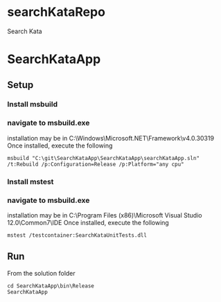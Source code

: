 # searchKataRepo
Search Kata

# SearchKataApp 
## Setup

### Install msbuild 
### navigate to msbuild.exe 

installation may be in C:\Windows\Microsoft.NET\Framework\v4.0.30319 
Once installed, execute the following

```cmd.exe 
msbuild "C:\git\SearchKataApp\SearchKataApp\searchKataApp.sln" /t:Rebuild /p:Configuration=Release /p:Platform="any cpu"
```

### Install mstest 
### navigate to msbuild.exe 

installation may be in C:\Program Files (x86)\Microsoft Visual Studio 12.0\Common7\IDE
Once installed, execute the following 

```cmd.exe 
mstest /testcontainer:SearchKataUnitTests.dll
```

## Run
From the solution folder 

```cmd.exe 
cd SearchKataApp\bin\Release
SearchKataApp
```
